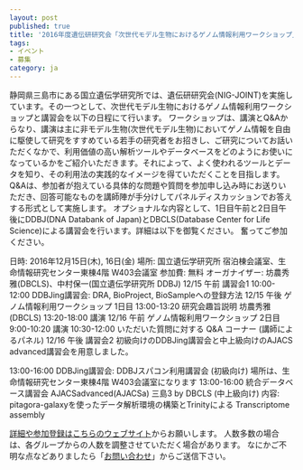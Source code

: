 ```yaml
---
layout: post
published: true
title: '2016年度遺伝研研究会「次世代モデル生物におけるゲノム情報利用ワークショップ」＋講習会が開催されます(2016年12月15日(木), 16日(金))'
tags:
- イベント
- 募集
category: ja
---
```

静岡県三島市にある国立遺伝学研究所では、遺伝研研究会(NIG-JOINT)を実施しています。その一つとして、次世代モデル生物におけるゲノム情報利用ワークショップと講習会を以下の日程にて行います。
ワークショップは、講演とQ&Aからなり、講演は主に非モデル生物(次世代モデル生物)においてゲノム情報を自由に駆使して研究をすすめている若手の研究者をお招きし、ご研究についてお話いただくなかで、利用価値の高い解析ツールやデータベースをどのようにお使いになっているかをご紹介いただきます。それによって、よく使われるツールとデータを知り、その利用法の実践的なイメージを得ていただくことを目指します。Q&Aは、参加者が抱えている具体的な問題や質問を参加申し込み時にお送りいただき、回答可能なものを講師陣が手分けしてパネルディスカッションでお答えする形式として実施します。
オプショナルな内容として、1日目午前と2日目午後にDDBJ(DNA Databank of Japan)とDBCLS(Database Center for Life Science)による講習会を行います。詳細は以下を御覧ください。 奮ってご参加ください。
 
日時: 2016年12月15日(木), 16日(金)
場所: 国立遺伝学研究所 宿泊棟会議室、生命情報研究センター東棟4階 W403会議室
参加費: 無料
オーガナイザー: 坊農秀雅(DBCLS)、中村保一(国立遺伝学研究所 DDBJ)
12/15 午前 講習会1
10:00-12:00 DDBJing講習会: DRA, BioProject, BioSampleへの登録方法
12/15 午後 ゲノム情報利用ワークショップ 1日目
13:00-13:20 研究会趣旨説明 坊農秀雅 (DBCLS)
13:20-18:00 講演
12/16 午前 ゲノム情報利用ワークショップ 2日目
9:00-10:20 講演
10:30-12:00 いただいた質問に対する Q&A コーナー (講師によるパネル)
12/16 午後 講習会2
初級向けのDDBJing講習会と中上級向けのAJACS advanced講習会を用意しました。

13:00-16:00 DDBJing講習会: DDBJスパコン利用講習会 (初級向け) 
場所は、生命情報研究センター東棟4階 W403会議室になります
13:00-16:00 統合データベース講習会 AJACSadvanced(AJACSa) 三島3 by DBCLS (中上級向け)
内容: pitagora-galaxyを使ったデータ解析環境の構築とTrinityによる Transcriptome assembly
 
[詳細や参加登録はこちらのウェブサイト](https://docs.google.com/document/d/19Y2kRJ0zI18bH5ZSk9y49B1-tXi0bKJv_1ELXlZfZ00/edit?usp=sharing)からお願いします。
人数多数の場合は、各グループからの人数を調整させていただく場合があります。 なにかご不明な点などありましたら「[お問い合わせ](http://dbcls.rois.ac.jp/contact)」からご送信下さい。